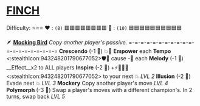 # [**__FINCH__**](<https://youtu.be/nq6jS2-XDeA>) 
Difficulty: ⭐⭐⭐
:heart: : `(8)`   :red_square::red_square::red_square::red_square::red_square::red_square::red_square::red_square:
:large_blue_diamond: : `(10)` :blue_square::blue_square::blue_square::blue_square::blue_square::blue_square::blue_square::blue_square::blue_square::blue_square: 

:feather:  [**Mocking Bird**](https://media.discordapp.net/attachments/1056365502101979146/1168052055210995862/Finch.jpg?ex=65505c3f&is=653de73f&hm=8d091111a87052dc4d77712275631c0cba1b7b92327f81fbb1fbe39cc74904f4&=) 
*Copy another player's passive.*
=-=-=-=-=-=-=-=-=-=-=-=-=-=-=-=-=-=-=-=
**Crescendo** (-1 :large_blue_diamond:) :boom::twisted_rightwards_arrows: __Empower__ each
**Tempo** <:stealthIcon:943248201790677052>:shield::twisted_rightwards_arrows: cause -:large_blue_diamond: each
**Melody** (-1 :large_blue_diamond:)  __Effect__x2 to ALL players
**Inspire** (-2 :large_blue_diamond:) +:zap::dart::no_entry_sign::cyclone:<:stealthIcon:943248201790677052> to your next :boom: *LVL 2*
**Illusion** (-2 :large_blue_diamond:) Evade next :boom: *LVL 3*
**Mockery** Copy another player's move *LVL 4*
**Polymorph** (-3 :large_blue_diamond:) Swap a player's moves with a different champion's. In 2 turns, swap back *LVL 5*
